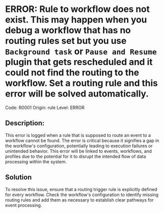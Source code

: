 # ERROR: Rule to workflow does not exist. This may happen when you debug a workflow that has no routing rules set but you use `Background task` or `Pause and Resume` plugin that gets rescheduled and it could not find the routing to the workflow. Set a routing rule and this error will be solved automatically.

Code: R0001
Origin: rule
Level: ERROR

## Description:

This error is logged when a rule that is supposed to route an event to a workflow cannot be found. The error is critical
because it signifies a gap in the workflow's configuration, potentially leading to execution failures or unintended
behavior. This error will be linked to events, workflows, and profiles due to the potential for it to disrupt the
intended flow of data processing within the system.

## Solution

To resolve this issue, ensure that a routing trigger rule is explicitly defined for every workflow. Check the workflow's
configuration to identify missing routing rules and add them as necessary to establish clear pathways for event
processing. 
